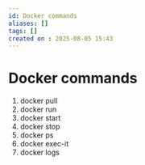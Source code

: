 ```yaml
---
id: Docker commands
aliases: []
tags: []
created on : 2025-08-05 15:43
---
```


# Docker commands 

1. docker pull
2. docker run
3. docker start
4. docker stop
5. docker ps
6. docker exec-it
5. docker logs
